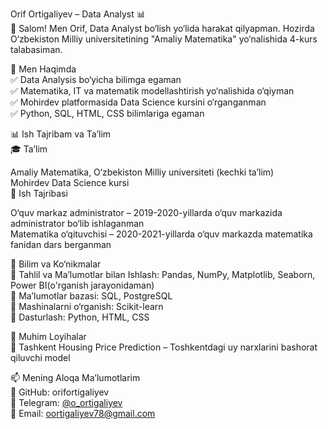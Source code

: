 Orif Ortigaliyev – Data Analyst 📊  
👋 Salom! Men Orif, Data Analyst bo‘lish yo‘lida harakat qilyapman. Hozirda O‘zbekiston Milliy universitetining "Amaliy Matematika" yo‘nalishida 4-kurs talabasiman. 

🚀 Men Haqimda    
✅ Data Analysis bo‘yicha bilimga egaman  
✅ Matematika, IT va matematik modellashtirish yo‘nalishida o‘qiyman  
✅ Mohirdev platformasida Data Science kursini o‘rganganman  
✅ Python, SQL, HTML, CSS bilimlariga egaman  

📊 Ish Tajribam va Ta’lim  
🎓 Ta’lim  

Amaliy Matematika, O‘zbekiston Milliy universiteti (kechki ta’lim)   
Mohirdev Data Science kursi  
💼 Ish Tajribasi

O‘quv markaz administrator – 2019-2020-yillarda o‘quv markazida administrator bo‘lib ishlaganman  
Matematika o‘qituvchisi – 2020-2021-yillarda o‘quv markazda matematika fanidan dars berganman  

🔧 Bilim va Ko‘nikmalar  
🔹 Tahlil va Ma’lumotlar bilan Ishlash: Pandas, NumPy, Matplotlib, Seaborn, Power BI(o'rganish jarayonidaman)  
🔹 Ma’lumotlar bazasi: SQL, PostgreSQL  
🔹 Mashinalarni o‘rganish: Scikit-learn  
🔹 Dasturlash: Python, HTML, CSS  

📂 Muhim Loyihalar  
🔹 Tashkent Housing Price Prediction – Toshkentdagi uy narxlarini bashorat qiluvchi model  

📫 Mening Aloqa Ma’lumotlarim  
📍 GitHub: orifortigaliyev  
📍 Telegram: [@o_ortigaliyev](https://t.me/o_ortigaliyev)  
📍 Email: oortigaliyev78@gmail.com  


